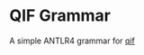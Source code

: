 # QIF Grammar

A simple ANTLR4 grammar for [qif](https://en.wikipedia.org/wiki/Quicken_Interchange_Format)

